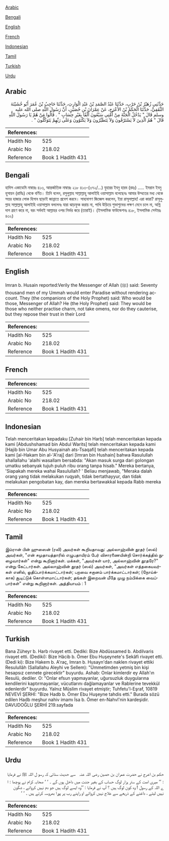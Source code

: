 [Arabic](#arabic)

[Bengali](#bengali)

[English](#english)

[French](#french)

[Indonesian](#indonesian)

[Tamil](#tamil)

[Turkish](#turkish)

[Urdu](#urdu)

## Arabic


<div dir="rtl" lang="ar" style={{fontSize:'larger',backgroundColor:'#f8f9fa',padding:20}}>
حَدَّثَنِي زُهَيْرُ بْنُ حَرْبٍ، حَدَّثَنَا عَبْدُ الصَّمَدِ بْنُ عَبْدِ الْوَارِثِ، حَدَّثَنَا حَاجِبُ بْنُ عُمَرَ أَبُو خُشَيْنَةَ الثَّقَفِيُّ، حَدَّثَنَا الْحَكَمُ بْنُ الأَعْرَجِ، عَنْ عِمْرَانَ بْنِ حُصَيْنٍ، أَنَّ رَسُولَ اللَّهِ صلى الله عليه وسلم قَالَ ‏"‏ يَدْخُلُ الْجَنَّةَ مِنْ أُمَّتِي سَبْعُونَ أَلْفًا بِغَيْرِ حِسَابٍ ‏"‏ ‏.‏ قَالُوا مَنْ هُمْ يَا رَسُولَ اللَّهِ قَالَ ‏"‏ هُمُ الَّذِينَ لاَ يَسْتَرْقُونَ وَلاَ يَتَطَيَّرُونَ وَلاَ يَكْتَوُونَ وَعَلَى رَبِّهِمْ يَتَوَكَّلُونَ ‏"‏ ‏.‏
</div>
<div style={{backgroundColor:'#f8f9fa',padding:20, marginBottom: 10}}><table> <thead> <tr> <th>References:</th> <th></th> </tr> </thead> <tbody><tr><td>Hadith No</td><td>525</td></tr><tr><td>Arabic No</td><td>218.02</td></tr><tr><td>Reference</td><td>Book 1 Hadith 431</td></tr></tbody></table></div>

## Bengali


<div dir="ltr" lang="bn" style={{fontSize:'larger',backgroundColor:'#f8f9fa',padding:20}}>
হাদিস একাডেমি নাম্বারঃ ৪১৩, আন্তর্জাতিক নাম্বারঃ ২১৮ ৪১৩-(৩৭২/...) যুহারর ইবনু হারব (রহঃ) ..... ইমরান ইবনু হুসায়ন (রাযিঃ) থেকে বর্ণিত। তিনি বলেন, রসুলুল্লাহ সাল্লাল্লাহু আলাইহি ওয়াসাল্লাম বলেছেনঃ আমার উম্মতের মধ্য থেকে সত্তর হাজার লোক হিসাব ছাড়াই জান্নাতে প্রবেশ করবে। সাহাবাগণ জিজ্ঞেস করলেন, ইয়া রাসূলাল্লাহ! এরা কারা? রাসূলুল্লাহ সাল্লাল্লাহু আলাইহি ওয়াসাল্লাম বললেনঃ যারা ঝাড়ফুক করায় না, পাখি উড়িয়ে শুভাশুভের লক্ষণ মেনে চলে না, অগ্নি দাগ গ্রহণ করে না, বরং সর্বদাই আল্লাহর ওপর নির্ভর করে (তারাই)। (ইসলামিক ফাউন্ডেশনঃ ৪১৮, ইসলামিক সেন্টারঃ ৪৩২)
</div>
<div style={{backgroundColor:'#f8f9fa',padding:20, marginBottom: 10}}><table> <thead> <tr> <th>References:</th> <th></th> </tr> </thead> <tbody><tr><td>Hadith No</td><td>525</td></tr><tr><td>Arabic No</td><td>218.02</td></tr><tr><td>Reference</td><td>Book 1 Hadith 431</td></tr></tbody></table></div>

## English


<div dir="ltr" lang="en" style={{fontSize:'larger',backgroundColor:'#f8f9fa',padding:20}}>
Imran b. Husain reported:Verily the Messenger of Allah (ﷺ) said: Seventy thousand men of my Ummah would enter Paradise without rendering account. They (the companions of the Holy Prophet) said: Who would be those, Messenger of Allah? He (the Holy Prophet) said: They would be those who neither practise charm, not take omens, nor do they cauterise, but they repose their trust in their Lord
</div>
<div style={{backgroundColor:'#f8f9fa',padding:20, marginBottom: 10}}><table> <thead> <tr> <th>References:</th> <th></th> </tr> </thead> <tbody><tr><td>Hadith No</td><td>525</td></tr><tr><td>Arabic No</td><td>218.02</td></tr><tr><td>Reference</td><td>Book 1 Hadith 431</td></tr></tbody></table></div>

## French


<div dir="ltr" lang="fr" style={{fontSize:'larger',backgroundColor:'#f8f9fa',padding:20}}>

</div>
<div style={{backgroundColor:'#f8f9fa',padding:20, marginBottom: 10}}><table> <thead> <tr> <th>References:</th> <th></th> </tr> </thead> <tbody><tr><td>Hadith No</td><td>525</td></tr><tr><td>Arabic No</td><td>218.02</td></tr><tr><td>Reference</td><td>Book 1 Hadith 431</td></tr></tbody></table></div>

## Indonesian


<div dir="ltr" lang="id" style={{fontSize:'larger',backgroundColor:'#f8f9fa',padding:20}}>
Telah menceritakan kepadaku [Zuhair bin Harb] telah menceritakan kepada kami [Abdushshamad bin Abdul Warits] telah menceritakan kepada kami [Hajib bin Umar Abu Husyainah ats-Tsaqafi] telah menceritakan kepada kami [al-Hakam bin al-'A'raj] dari [Imran bin Hushain] bahwa Rasulullah shallallahu 'alaihi wasallam bersabda: "Akan masuk surga dari golongan umatku sebanyak tujuh puluh ribu orang tanpa hisab." Mereka bertanya, 'Siapakah mereka wahai Rasulullah? ' Beliau menjawab, "Meraka dalah orang yang tidak melakukan ruqyah, tidak bertathayyur, dan tidak melakukan pengobatan kay, dan mereka bertawakkal kepada Rabb mereka
</div>
<div style={{backgroundColor:'#f8f9fa',padding:20, marginBottom: 10}}><table> <thead> <tr> <th>References:</th> <th></th> </tr> </thead> <tbody><tr><td>Hadith No</td><td>525</td></tr><tr><td>Arabic No</td><td>218.02</td></tr><tr><td>Reference</td><td>Book 1 Hadith 431</td></tr></tbody></table></div>

## Tamil


<div dir="ltr" lang="ta" style={{fontSize:'larger',backgroundColor:'#f8f9fa',padding:20}}>
இம்ரான் பின் ஹுஸைன் (ரலி) அவர்கள் கூறியதாவது: அல்லாஹ்வின் தூதர் (ஸல்) அவர்கள், "என் சமுதாயத்தாரில் எழுபதாயிரம் பேர் விசாரணையின்றி சொர்க்கத்தில் நுழைவார்கள்" என்று கூறினார்கள். மக்கள், "அவர்கள் யார், அல்லாஹ்வின் தூதரே?" என்று கேட்டார்கள். அல்லாஹ்வின் தூதர் (ஸல்) அவர்கள், "அவர்கள் எத்தகையவர்கள் எனில், ஓதிப்பார்க்கமாட்டார்கள்; பறவை சகுனம் பார்க்கமாட்டார்கள்; (நோய்க்காக) சூடிட்டுக் கொள்ளமாட்டார்கள்; தங்கள் இறைவன் மீதே முழு நம்பிக்கை வைப்பார்கள்" என்று கூறினார்கள். அத்தியாயம் : 1
</div>
<div style={{backgroundColor:'#f8f9fa',padding:20, marginBottom: 10}}><table> <thead> <tr> <th>References:</th> <th></th> </tr> </thead> <tbody><tr><td>Hadith No</td><td>525</td></tr><tr><td>Arabic No</td><td>218.02</td></tr><tr><td>Reference</td><td>Book 1 Hadith 431</td></tr></tbody></table></div>

## Turkish


<div dir="ltr" lang="tr" style={{fontSize:'larger',backgroundColor:'#f8f9fa',padding:20}}>
Bana Züheyr b. Harb rivayet etti. Dediki: Bize Abdüssamed b. Abdilvaris rivayet etti. (Dediki): Bize Hâcib b. Ömer Ebu Huşeynete's Sekâfi rivayet etti. (Dedi ki): Bize Hakem b. A'raç, Imran b. Husayn'dan naklen rivayet ettiki Resulullâh (Sallallahu Aleyhi ve Sellem): "Ümmetimden yetmiş bin kişi hesapsız cennete girecektir" buyurdu. Ashab: Onlar kimlerdir ey Allah'ın Resulü, dediler. O: "Onlar efsun yapmayanlar, uğursuzluk duygularına kendilerini kaptırmayanlar, vücutlarını dağlamayanlar ve Rablerine tevekkül edenlerdir" buyurdu. Yalnız Müslim rivayet etmiştir; Tuhfetu'l-Eşraf, 10819 NEVEVİ ŞERHİ: "Bize Hadb b. Ömer Ebu Huşeyne tahdis etti." Burada sözü edilen Hadb meşhur nahiv imamı İsa b. Ömer en-Nahvl'nin kardeşidir. DAVUDOĞLU ŞERHİ 219.sayfada
</div>
<div style={{backgroundColor:'#f8f9fa',padding:20, marginBottom: 10}}><table> <thead> <tr> <th>References:</th> <th></th> </tr> </thead> <tbody><tr><td>Hadith No</td><td>525</td></tr><tr><td>Arabic No</td><td>218.02</td></tr><tr><td>Reference</td><td>Book 1 Hadith 431</td></tr></tbody></table></div>

## Urdu


<div dir="rtl" lang="ur" style={{fontSize:'larger',backgroundColor:'#f8f9fa',padding:20}}>
حکم بن اعرج نے حضرت عمران بن حصین ‌رضی ‌اللہ ‌عنہ ‌ ‌ سے حدیث سنائی کہ رسو ل اللہ ﷺ نے فرمایا : ’’ میری امت کے ستر ہزار لوگ حساب کے بغیر جنت میں داخل ہوں گے ۔ ‘ ‘ صحابہ کرام نے پوچھا : ا ے اللہ کے رسول ! وہ کون لوگ ہیں ؟ آپ نے فرمایا : ’’وہ ایسے لوگ ہیں جو دم نہیں کرواتے ، شگون نہیں لیتے ، داغنے کے ذریعے سے علاج نہیں کرواتے او راپنے رب پر پورا بھروسہ کرتے ہیں ۔ ‘ ‘
</div>
<div style={{backgroundColor:'#f8f9fa',padding:20, marginBottom: 10}}><table> <thead> <tr> <th>References:</th> <th></th> </tr> </thead> <tbody><tr><td>Hadith No</td><td>525</td></tr><tr><td>Arabic No</td><td>218.02</td></tr><tr><td>Reference</td><td>Book 1 Hadith 431</td></tr></tbody></table></div>
